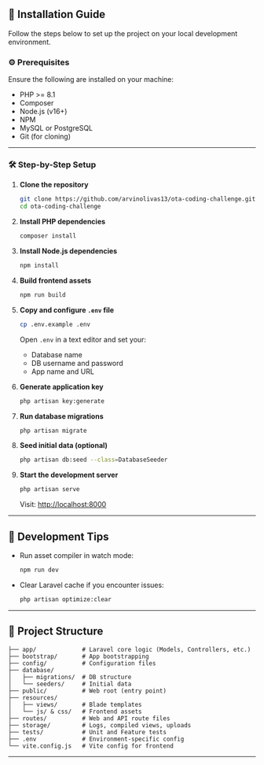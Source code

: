 
## 🚀 Installation Guide

Follow the steps below to set up the project on your local development environment.

### ⚙️ Prerequisites

Ensure the following are installed on your machine:

- PHP >= 8.1
- Composer
- Node.js (v16+)
- NPM
- MySQL or PostgreSQL
- Git (for cloning)

---

### 🛠 Step-by-Step Setup

1. **Clone the repository**

   ```bash
   git clone https://github.com/arvinolivas13/ota-coding-challenge.git
   cd ota-coding-challenge
   ```

2. **Install PHP dependencies**

   ```bash
   composer install
   ```

3. **Install Node.js dependencies**

   ```bash
   npm install
   ```

4. **Build frontend assets**

   ```bash
   npm run build
   ```

5. **Copy and configure `.env` file**

   ```bash
   cp .env.example .env
   ```

   Open `.env` in a text editor and set your:

   - Database name
   - DB username and password
   - App name and URL

6. **Generate application key**

   ```bash
   php artisan key:generate
   ```

7. **Run database migrations**

   ```bash
   php artisan migrate
   ```

8. **Seed initial data (optional)**

   ```bash
   php artisan db:seed --class=DatabaseSeeder
   ```

9. **Start the development server**

   ```bash
   php artisan serve
   ```

   Visit: [http://localhost:8000](http://localhost:8000)

---

## 🧪 Development Tips

- Run asset compiler in watch mode:

  ```bash
  npm run dev
  ```

- Clear Laravel cache if you encounter issues:

  ```bash
  php artisan optimize:clear
  ```

---

## 🧭 Project Structure

```
├── app/             # Laravel core logic (Models, Controllers, etc.)
├── bootstrap/       # App bootstrapping
├── config/          # Configuration files
├── database/
│   ├── migrations/  # DB structure
│   └── seeders/     # Initial data
├── public/          # Web root (entry point)
├── resources/
│   ├── views/       # Blade templates
│   └── js/ & css/   # Frontend assets
├── routes/          # Web and API route files
├── storage/         # Logs, compiled views, uploads
├── tests/           # Unit and Feature tests
├── .env             # Environment-specific config
└── vite.config.js   # Vite config for frontend
```

---

